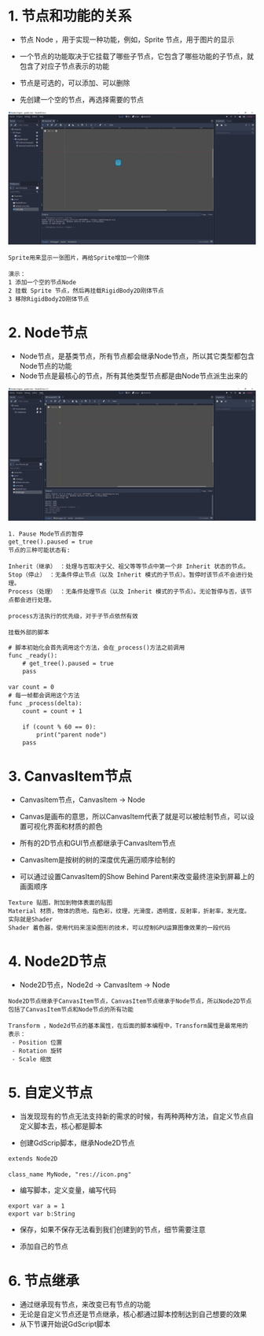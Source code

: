 # 1. 节点和功能的关系

- 节点 Node ，用于实现一种功能，例如，Sprite 节点，用于图片的显示
- 一个节点的功能取决于它挂载了哪些子节点，它包含了哪些功能的子节点，就包含了对应子节点表示的功能
- 节点是可选的，可以添加、可以删除


- 先创建一个空的节点，再选择需要的节点

![Image text](image/node2d-00.JPG)

```
Sprite用来显示一张图片，再给Sprite增加一个刚体

演示：
1 添加一个空的节点Node
2 挂载 Sprite 节点，然后再挂载RigidBody2D刚体节点
3 移除RigidBody2D刚体节点
```

# 2. Node节点

- Node节点，是基类节点，所有节点都会继承Node节点，所以其它类型都包含Node节点的功能
- Node节点是最核心的节点，所有其他类型节点都是由Node节点派生出来的

![Image text](image/node2d-01.JPG)

```
1. Pause Mode节点的暂停
get_tree().paused = true
节点的三种可能状态有:

Inherit（继承） ：处理与否取决于父、祖父等等节点中第一个非 Inherit 状态的节点。
Stop（停止） ：无条件停止节点（以及 Inherit 模式的子节点）。暂停时该节点不会进行处理。
Process（处理） ：无条件处理节点（以及 Inherit 模式的子节点）。无论暂停与否，该节点都会进行处理。

process方法执行的优先级，对于子节点依然有效

挂载外部的脚本

```

```
# 脚本初始化会首先调用这个方法，会在_process()方法之前调用
func _ready():
	# get_tree().paused = true
	pass

var count = 0
# 每一帧都会调用这个方法
func _process(delta):
	count = count + 1
	
	if (count % 60 == 0):
		print("parent node")
	pass
```

# 3. CanvasItem节点

- CanvasItem节点，CanvasItem -> Node

- Canvas是画布的意思，所以CanvasItem代表了就是可以被绘制节点，可以设置可视化界面和材质的颜色
- 所有的2D节点和GUI节点都继承于CanvasItem节点
- CanvasItem是按树的树的深度优先遍历顺序绘制的
- 可以通过设置CanvasItem的Show Behind Parent来改变最终渲染到屏幕上的画面顺序

```
Texture 贴图，附加到物体表面的贴图
Material 材质，物体的质地，指色彩，纹理，光滑度，透明度，反射率，折射率，发光度。实际就是Shader
Shader 着色器，使用代码来渲染图形的技术，可以控制GPU运算图像效果的一段代码
```

# 4. Node2D节点

- Node2D节点，Node2d -> CanvasItem -> Node

```
Node2D节点继承于CanvasItem节点，CanvasItem节点继承于Node节点，所以Node2D节点包括了CanvasItem节点和Node节点的所有功能

Transform ，Node2d节点的基本属性，在后面的脚本编程中，Transform属性是最常用的
表示：
 - Position 位置
 - Rotation 旋转
 - Scale 缩放
```  

# 5. 自定义节点

- 当发现现有的节点无法支持新的需求的时候，有两种两种方法，自定义节点自定义脚本去，核心都是脚本

- 创建GdScrip脚本，继承Node2D节点

```
extends Node2D

class_name MyNode, "res://icon.png"
```  

- 编写脚本，定义变量，编写代码

```
export var a = 1
export var b:String
```

- 保存，如果不保存无法看到我们创建到的节点，细节需要注意

- 添加自己的节点

# 6. 节点继承

- 通过继承现有节点，来改变已有节点的功能
- 无论是自定义节点还是节点继承，核心都通过脚本控制达到自己想要的效果
- 从下节课开始说GdScript脚本
